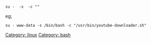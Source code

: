 `su - `<username>` -s `<shell>` -c "`<command>`"`

eg;

`su - www-data -s /bin/bash -c "/usr/bin/youtube-downloader.sh"`

[Category: linux](Category:_linux "wikilink") [Category:
bash](Category:_bash "wikilink")